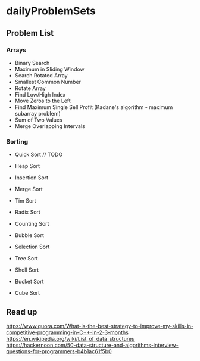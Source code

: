 # dailyProblemSets

## Problem List

### Arrays

* Binary Search
* Maximum in Sliding Window
* Search Rotated Array
* Smallest Common Number
* Rotate Array
* Find Low/High Index
* Move Zeros to the Left
* Find Maximum Single Sell Profit (Kadane's algorithm - maximum subarray problem)
* Sum of Two Values
* Merge Overlapping Intervals


### Sorting

* Quick Sort
// TODO
* Heap Sort
* Insertion Sort
* Merge Sort
* Tim Sort

* Radix Sort
* Counting Sort

* Bubble Sort
* Selection Sort
* Tree Sort
* Shell Sort
* Bucket Sort
* Cube Sort


## Read up
https://www.quora.com/What-is-the-best-strategy-to-improve-my-skills-in-competitive-programming-in-C++-in-2-3-months
https://en.wikipedia.org/wiki/List_of_data_structures
https://hackernoon.com/50-data-structure-and-algorithms-interview-questions-for-programmers-b4b1ac61f5b0
